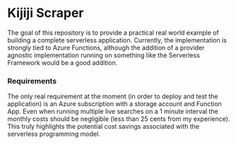# Kijiji Scraper
The goal of this repository is to provide a practical real world example of building a complete serverless application. Currently, the implementation is strongly tied to Azure Functions, although the addition of a provider agnostic implementation running on something like the Serverless Framework would be a good addition.

### Requirements
The only real requirement at the moment (in order to deploy and test the application) is an Azure subscription with a storage account and Function App. Even when running multiple live searches on a 1 minute interval the monthly costs should be negligible (less than 25 cents from my experience). This truly highlights the potential cost savings associated with the serverless programming model.
